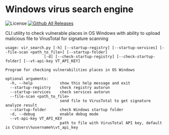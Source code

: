 Windows virus search engine
==========

![License](https://img.shields.io/badge/licence-Apache%202.0-blue.svg) [![Github All Releases](https://img.shields.io/github/downloads/treddis/vir_search/total.svg)]() 

CLI utility to check vulnerable places in OS Windows with ability to upload malicious file to VirusTotal for signature scanning

	usage: vir_search.py [-h] [--startup-registry] [--startup-services] [--file-scan <path_to_file>] [--startup-folder]
                     [-d] [--check-startup-registry] [--check-startup-folder] [--vt-api-key VT_API_KEY]

	Program for checking vulnerabilities places in OS Windows

	optional arguments:
	  -h, --help            show this help message and exit
	  --startup-registry    check registry autorun
	  --startup-services    check services autorun
	  --file-scan <path_to_file>
	                        send file to VirusTotal to get signature analyze result
	  --startup-folder      check Windows startup folder
	  -d, --debug           enable debug mode
	  --vt-api-key VT_API_KEY
	                        path to file with VirusTotal API key, default is C\Users\%username%\vt_api_key	
